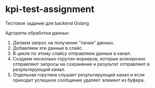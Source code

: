 # kpi-test-assignment
Тестовое задание для backend Golang

Адгоритм обработки данных:

1. Делаем запрос на получение "пачки" данных.
2. Добавляем эти данные в слайс.
3. В цикле по этому слайсу отправляем данные в канал.
4. Создаем несколько горутин-воркеров, которые асинхронно отправляют запросы на сохранение и результат отправляют в результирующий канал.
5. Отдельная горутина слушает результирующий канал и если приходит успешное сообщение удаляет элемент из буфера.
